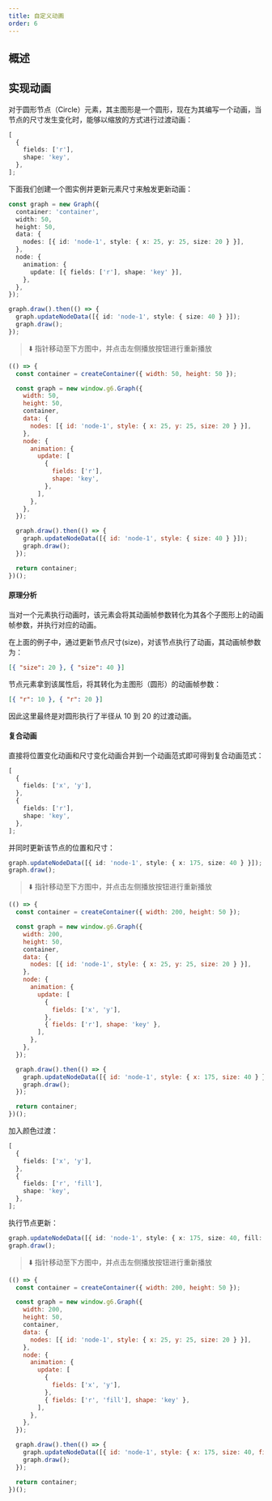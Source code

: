 ```yaml
---
title: 自定义动画
order: 6
---
```


## 概述

## 实现动画

对于圆形节点（Circle）元素，其主图形是一个圆形，现在为其编写一个动画，当节点的尺寸发生变化时，能够以缩放的方式进行过渡动画：

```typescript
[
  {
    fields: ['r'],
    shape: 'key',
  },
];
```

下面我们创建一个图实例并更新元素尺寸来触发更新动画：

```typescript
const graph = new Graph({
  container: 'container',
  width: 50,
  height: 50,
  data: {
    nodes: [{ id: 'node-1', style: { x: 25, y: 25, size: 20 } }],
  },
  node: {
    animation: {
      update: [{ fields: ['r'], shape: 'key' }],
    },
  },
});

graph.draw().then(() => {
  graph.updateNodeData([{ id: 'node-1', style: { size: 40 } }]);
  graph.draw();
});
```

> ⬇️ 指针移动至下方图中，并点击左侧播放按钮进行重新播放

```js | ob { pin: false }
(() => {
  const container = createContainer({ width: 50, height: 50 });

  const graph = new window.g6.Graph({
    width: 50,
    height: 50,
    container,
    data: {
      nodes: [{ id: 'node-1', style: { x: 25, y: 25, size: 20 } }],
    },
    node: {
      animation: {
        update: [
          {
            fields: ['r'],
            shape: 'key',
          },
        ],
      },
    },
  });

  graph.draw().then(() => {
    graph.updateNodeData([{ id: 'node-1', style: { size: 40 } }]);
    graph.draw();
  });

  return container;
})();
```

#### 原理分析

当对一个元素执行动画时，该元素会将其动画帧参数转化为其各个子图形上的动画帧参数，并执行对应的动画。

在上面的例子中，通过更新节点尺寸(size)，对该节点执行了动画，其动画帧参数为：

```json
[{ "size": 20 }, { "size": 40 }]
```

节点元素拿到该属性后，将其转化为主图形（圆形）的动画帧参数：

```json
[{ "r": 10 }, { "r": 20 }]
```

因此这里最终是对圆形执行了半径从 10 到 20 的过渡动画。

#### 复合动画

直接将位置变化动画和尺寸变化动画合并到一个动画范式即可得到复合动画范式：

```typescript
[
  {
    fields: ['x', 'y'],
  },
  {
    fields: ['r'],
    shape: 'key',
  },
];
```

并同时更新该节点的位置和尺寸：

```typescript
graph.updateNodeData([{ id: 'node-1', style: { x: 175, size: 40 } }]);
graph.draw();
```

> ⬇️ 指针移动至下方图中，并点击左侧播放按钮进行重新播放

```js | ob { pin: false }
(() => {
  const container = createContainer({ width: 200, height: 50 });

  const graph = new window.g6.Graph({
    width: 200,
    height: 50,
    container,
    data: {
      nodes: [{ id: 'node-1', style: { x: 25, y: 25, size: 20 } }],
    },
    node: {
      animation: {
        update: [
          {
            fields: ['x', 'y'],
          },
          { fields: ['r'], shape: 'key' },
        ],
      },
    },
  });

  graph.draw().then(() => {
    graph.updateNodeData([{ id: 'node-1', style: { x: 175, size: 40 } }]);
    graph.draw();
  });

  return container;
})();
```

加入颜色过渡：

```typescript
[
  {
    fields: ['x', 'y'],
  },
  {
    fields: ['r', 'fill'],
    shape: 'key',
  },
];
```

执行节点更新：

```typescript
graph.updateNodeData([{ id: 'node-1', style: { x: 175, size: 40, fill: 'pink' } }]);
graph.draw();
```

> ⬇️ 指针移动至下方图中，并点击左侧播放按钮进行重新播放

```js | ob { pin: false }
(() => {
  const container = createContainer({ width: 200, height: 50 });

  const graph = new window.g6.Graph({
    width: 200,
    height: 50,
    container,
    data: {
      nodes: [{ id: 'node-1', style: { x: 25, y: 25, size: 20 } }],
    },
    node: {
      animation: {
        update: [
          {
            fields: ['x', 'y'],
          },
          { fields: ['r', 'fill'], shape: 'key' },
        ],
      },
    },
  });

  graph.draw().then(() => {
    graph.updateNodeData([{ id: 'node-1', style: { x: 175, size: 40, fill: 'pink' } }]);
    graph.draw();
  });

  return container;
})();
```
